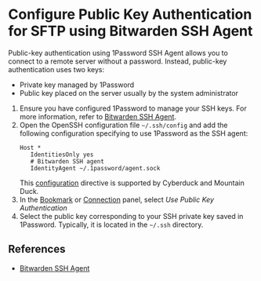 Configure Public Key Authentication for SFTP using Bitwarden SSH Agent
====

Public-key authentication using 1Password SSH Agent allows you to connect to a remote server without a password. Instead, public-key authentication uses two keys:
- Private key managed by 1Password
- Public key placed on the server usually by the system administrator

1. Ensure you have configured 1Password to manage your SSH keys. For more information, refer to [Bitwarden SSH Agent](https://bitwarden.com/help/ssh-agent/#configure-bitwarden-ssh-agent).
2. Open the OpenSSH configuration file `~/.ssh/config` and add the following configuration specifying to use 1Password as the SSH agent:
    ```
    Host *
       IdentitiesOnly yes
       # Bitwarden SSH agent
       IdentityAgent ~/.1password/agent.sock
    ```
   This [configuration](https://docs.cyberduck.io/protocols/sftp/#openssh-configuration-interoperability) directive is supported by Cyberduck and Mountain Duck.
3. In the [Bookmark](../../cyberduck/bookmarks.md) or [Connection](../../cyberduck/connection.md) panel, select *Use Public Key Authentication*
4. Select the public key corresponding to your SSH private key saved in 1Password. Typically, it is located in the `~/.ssh` directory.

## References

* [Bitwarden SSH Agent](https://bitwarden.com/help/ssh-agent/#configure-bitwarden-ssh-agent)